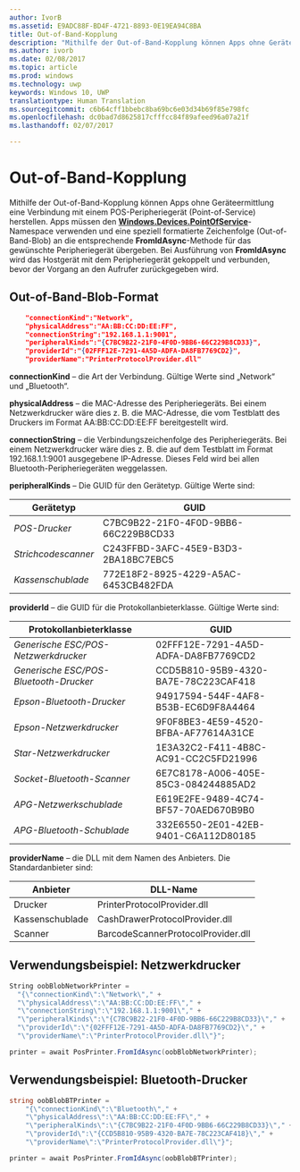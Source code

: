 ```yaml
---
author: IvorB
ms.assetid: E9ADC88F-BD4F-4721-8893-0E19EA94C8BA
title: Out-of-Band-Kopplung
description: "Mithilfe der Out-of-Band-Kopplung können Apps ohne Geräteermittlung eine Verbindung mit einem POS-Peripheriegerät (Point-of-Service) herstellen."
ms.author: ivorb
ms.date: 02/08/2017
ms.topic: article
ms.prod: windows
ms.technology: uwp
keywords: Windows 10, UWP
translationtype: Human Translation
ms.sourcegitcommit: c6b64cff1bbebc8ba69bc6e03d34b69f85e798fc
ms.openlocfilehash: dc0bad7d8625817cfffcc84f89afeed96a07a21f
ms.lasthandoff: 02/07/2017

---
```

# <a name="out-of-band-pairing"></a>Out-of-Band-Kopplung

Mithilfe der Out-of-Band-Kopplung können Apps ohne Geräteermittlung eine Verbindung mit einem POS-Peripheriegerät (Point-of-Service) herstellen. Apps müssen den [**Windows.Devices.PointOfService**](https://msdn.microsoft.com/library/windows/apps/windows.devices.pointofservice.aspx)-Namespace verwenden und eine speziell formatierte Zeichenfolge (Out-of-Band-Blob) an die entsprechende **FromIdAsync**-Methode für das gewünschte Peripheriegerät übergeben. Bei Ausführung von **FromIdAsync** wird das Hostgerät mit dem Peripheriegerät gekoppelt und verbunden, bevor der Vorgang an den Aufrufer zurückgegeben wird.

## <a name="out-of-band-blob-format"></a>Out-of-Band-Blob-Format

```json
    "connectionKind":"Network",
    "physicalAddress":"AA:BB:CC:DD:EE:FF",
    "connectionString":"192.168.1.1:9001",
    "peripheralKinds":"{C7BC9B22-21F0-4F0D-9BB6-66C229B8CD33}",
    "providerId":"{02FFF12E-7291-4A5D-ADFA-DA8FB7769CD2}",
    "providerName":"PrinterProtocolProvider.dll"
```

**connectionKind** – die Art der Verbindung. Gültige Werte sind „Network“ und „Bluetooth“.

**physicalAddress** – die MAC-Adresse des Peripheriegeräts. Bei einem Netzwerkdrucker wäre dies z. B. die MAC-Adresse, die vom Testblatt des Druckers im Format AA:BB:CC:DD:EE:FF bereitgestellt wird.

**connectionString** – die Verbindungszeichenfolge des Peripheriegeräts. Bei einem Netzwerkdrucker wäre dies z. B. die auf dem Testblatt im Format 192.168.1.1:9001 ausgegebene IP-Adresse. Dieses Feld wird bei allen Bluetooth-Peripheriegeräten weggelassen.

**peripheralKinds** – Die GUID für den Gerätetyp. Gültige Werte sind:

| Gerätetyp | GUID |
| ---- | ---- |
| *POS-Drucker* | C7BC9B22-21F0-4F0D-9BB6-66C229B8CD33 |
| *Strichcodescanner* | C243FFBD-3AFC-45E9-B3D3-2BA18BC7EBC5 |
| *Kassenschublade* | 772E18F2-8925-4229-A5AC-6453CB482FDA |


**providerId** – die GUID für die Protokollanbieterklasse. Gültige Werte sind:

| Protokollanbieterklasse | GUID |
| ---- | ---- |
| *Generische ESC/POS-Netzwerkdrucker* | 02FFF12E-7291-4A5D-ADFA-DA8FB7769CD2 |
| *Generische ESC/POS-Bluetooth-Drucker* | CCD5B810-95B9-4320-BA7E-78C223CAF418 |
| *Epson-Bluetooth-Drucker* | 94917594-544F-4AF8-B53B-EC6D9F8A4464 |
| *Epson-Netzwerkdrucker* | 9F0F8BE3-4E59-4520-BFBA-AF77614A31CE |
| *Star-Netzwerkdrucker* | 1E3A32C2-F411-4B8C-AC91-CC2C5FD21996 |
| *Socket-Bluetooth-Scanner* | 6E7C8178-A006-405E-85C3-084244885AD2 |
| *APG-Netzwerkschublade* | E619E2FE-9489-4C74-BF57-70AED670B9B0 |
| *APG-Bluetooth-Schublade* | 332E6550-2E01-42EB-9401-C6A112D80185 |


**providerName** – die DLL mit dem Namen des Anbieters. Die Standardanbieter sind:

| Anbieter | DLL-Name |
| ---- | ---- |
| Drucker | PrinterProtocolProvider.dll |
| Kassenschublade | CashDrawerProtocolProvider.dll |
| Scanner | BarcodeScannerProtocolProvider.dll |

## <a name="usage-example-network-printer"></a>Verwendungsbeispiel: Netzwerkdrucker

```csharp
String oobBlobNetworkPrinter =
  "{\"connectionKind\":\"Network\"," +
  "\"physicalAddress\":\"AA:BB:CC:DD:EE:FF\"," +
  "\"connectionString\":\"192.168.1.1:9001\"," +
  "\"peripheralKinds\":\"{C7BC9B22-21F0-4F0D-9BB6-66C229B8CD33}\"," +
  "\"providerId\":\"{02FFF12E-7291-4A5D-ADFA-DA8FB7769CD2}\"," +
  "\"providerName\":\"PrinterProtocolProvider.dll\"}";

printer = await PosPrinter.FromIdAsync(oobBlobNetworkPrinter);
```

## <a name="usage-example-bluetooth-printer"></a>Verwendungsbeispiel: Bluetooth-Drucker

```csharp
string oobBlobBTPrinter =
    "{\"connectionKind\":\"Bluetooth\"," +
    "\"physicalAddress\":\"AA:BB:CC:DD:EE:FF\"," +
    "\"peripheralKinds\":\"{C7BC9B22-21F0-4F0D-9BB6-66C229B8CD33}\"," +
    "\"providerId\":\"{CCD5B810-95B9-4320-BA7E-78C223CAF418}\"," +
    "\"providerName\":\"PrinterProtocolProvider.dll\"}";

printer = await PosPrinter.FromIdAsync(oobBlobBTPrinter);

```

